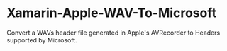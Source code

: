 # Xamarin-Apple-WAV-To-Microsoft
Convert a WAVs header file generated in Apple's AVRecorder to Headers supported by Microsoft.
